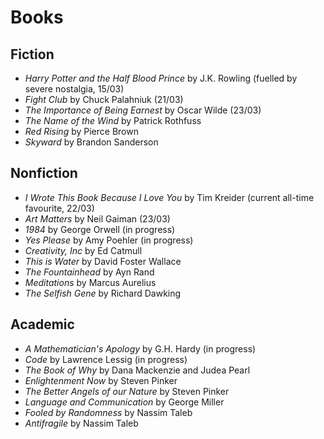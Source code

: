 # Books 

## Fiction
 * *Harry Potter and the Half Blood Prince* by J.K. Rowling (fuelled by severe nostalgia, 15/03)
 * *Fight Club* by Chuck Palahniuk (21/03)
 * *The Importance of Being Earnest* by Oscar Wilde (23/03)
 * *The Name of the Wind* by Patrick Rothfuss
 * *Red Rising* by Pierce Brown
 * *Skyward* by Brandon Sanderson

## Nonfiction
 * *I Wrote This Book Because I Love You* by Tim Kreider (current all-time favourite, 22/03)
 * *Art Matters* by Neil Gaiman (23/03)
 * *1984* by George Orwell (in progress)
 * *Yes Please* by Amy Poehler (in progress)
 * *Creativity, Inc* by Ed Catmull
 * *This is Water* by David Foster Wallace
 * *The Fountainhead* by Ayn Rand
 * *Meditations* by Marcus Aurelius
 * *The Selfish Gene* by Richard Dawking

## Academic 
  * *A Mathematician's Apology* by G.H. Hardy (in progress)
  * *Code* by Lawrence Lessig (in progress)
  * *The Book of Why* by Dana Mackenzie‎ and Judea Pearl
  * *Enlightenment Now* by Steven Pinker
  * *The Better Angels of our Nature* by Steven Pinker
  * *Language and Communication* by George Miller
  * *Fooled by Randomness* by Nassim Taleb
  * *Antifragile* by Nassim Taleb
